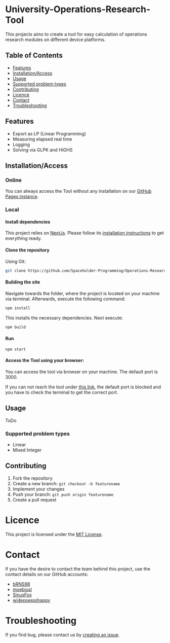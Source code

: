 # University-Operations-Research-Tool
This projects aims to create a tool for easy calculation of operations research modules on different device platforms.

## Table of Contents
- [Features](#features) 
- [Installation/Access](#installationaccess)
- [Usage](#usage)
- [Supported problem types](#supported-problem-types)
- [Contributing](#contributing)
- [Licence](#licence)
- [Contact](#contact)
- [Troubleshooting](#troubleshooting)

## Features
 - Export as LP (Linear Programming)
 - Measuring elapsed real time 
 - Logging
 - Solving via GLPK and HiGHS

## Installation/Access
### Online
You can always access the Tool without any installation on our [GitHub Pages instance](https://spaceholder-programming.github.io/Operations-Research-Tool/).
### Local
#### Install dependencies
This project relies on [NextJs](https://nextjs.org/). Please follow its [installation instructions](https://nextjs.org/docs/getting-started/installation) to get everything ready. 
#### Clone the repository
Using Git:
```Bash
git clone https://github.com/Spaceholder-Programming/Operations-Research-Tool.git
```
#### Building the site
Navigate towards the folder, where the project is located on your machine via terminal.
Afterwards, execute the following command:

```Bash
npm install
```
This installs the necessary dependencies.
Next execute:
```Bash
npm build
```
#### Run 
```
npm start
```
#### Access the Tool using your browser:
You can access the tool via browser on your machine. The default port is 3000. 

If you can not reach the tool under [this link](http://localhost:3000), the default port is blocked and you have to check the terminal to get the correct port. 

## Usage
ToDo
### Supported problem types
+ Linear
+ Mixed Integer

## Contributing
1. Fork the repository
2. Create a new branch: `git checkout -b featurename`
3. Implement your changes
4. Push your branch: `git push origin featurename`
5. Create a pull request
# Licence
This project is licensed under the [MIT License](https://github.com/Spaceholder-Programming/Operations-Research-Tool?tab=MIT-1-ov-file).
# Contact
If you have the desire to contact the team behind this project, use the contact details on our GitHub accounts:
+ [bRNS98](https://github.com/bRNS98)
+ [moebiusl](https://github.com/moebiusl)
+ [SinusFox](https://github.com/SinusFox)
+ [widepoeppihappy](https://github.com/widepoeppihappy)
# Troubleshooting
If you find bug, please contact us by [creating an issue](https://github.com/Spaceholder-Programming/Operations-Research-Tool/issues/new).